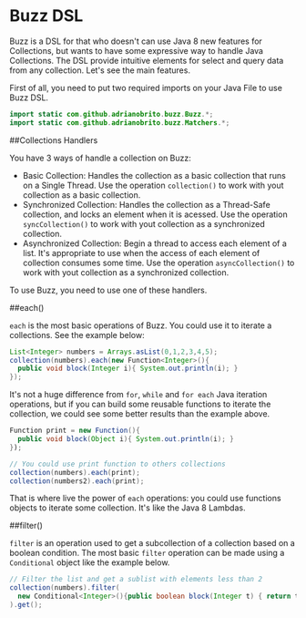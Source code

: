 # Buzz DSL

Buzz is a DSL for that who doesn't can use Java 8 new features for Collections, but wants to have some expressive way to handle Java Collections. The DSL provide intuitive elements for select and query data from any collection. Let's see the main features.

First of all, you need to put two required imports on your Java File to use Buzz DSL.
```java
import static com.github.adrianobrito.buzz.Buzz.*;
import static com.github.adrianobrito.buzz.Matchers.*;
```

##Collections Handlers

You have 3 ways of handle a collection on Buzz:

* Basic Collection: Handles the collection as a basic collection that runs on a Single Thread. Use the operation `collection()` to work with yout collection as a basic collection.
* Synchronized Collection: Handles the collection as a Thread-Safe collection, and locks an element when it is acessed.  Use the operation `syncCollection()` to work with yout collection as a synchronized collection.
* Asynchronized Collection: Begin a thread to access each element of a list. It's appropriate to use when the access of each element of collection consumes some time. Use the operation `asyncCollection()` to work with yout collection as a synchronized collection.

To use Buzz, you need to use one of these handlers. 

##each()

```each``` is the most basic operations of Buzz. You could use it to iterate a collections. See the example below:
```java
List<Integer> numbers = Arrays.asList(0,1,2,3,4,5);
collection(numbers).each(new Function<Integer>(){
  public void block(Integer i){ System.out.println(i); }
});
```
It's not a huge difference from ```for```, ```while``` and ```for each``` Java iteration operations, but if you can build some reusable functions to iterate the collection, we could see some better results than the example above. 
```java
Function print = new Function(){
  public void block(Object i){ System.out.println(i); }
});

// You could use print function to others collections
collection(numbers).each(print);
collection(numbers2).each(print);
```

That is where live the power of ```each``` operations: you could use functions objects to iterate some collection. It's like the Java 8 Lambdas. 

##filter()

```filter``` is an operation used to get a subcollection of a collection based on a boolean condition. The most basic ```filter``` operation can be made using a ```Conditional``` object like the example below.

```java
// Filter the list and get a sublist with elements less than 2
collection(numbers).filter(
  new Conditional<Integer>(){public boolean block(Integer t) { return t < 2; }}
).get();	
```


